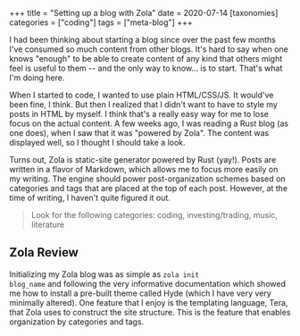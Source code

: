 +++
title = "Setting up a blog with Zola"
date = 2020-07-14
[taxonomies]
categories = ["coding"]
tags = ["meta-blog"]
+++

I had been thinking about starting a blog since over the past few months I've consumed so much content from other blogs. It's hard to say when one knows "enough" to be able to create content of any kind that others might feel is useful to them -- and the only way to know... is to start. That's what I'm doing here.

When I started to code, I wanted to use plain HTML/CSS/JS. It would've been fine, I think. But then I realized that I didn't want to have to style my posts in HTML by myself. I think that's a really easy way for me to lose focus on the actual content. A few weeks ago, I was reading a Rust blog (as one does), when I saw that it was "powered by Zola". The content was displayed well, so I thought I should take a look.

Turns out, Zola is static-site generator powered by Rust (yay!). Posts are written in a flavor of Markdown, which allows me to focus more easily on my writing. The engine should power post-organization schemes based on categories and tags that are placed at the top of each post. However, at the time of writing, I haven't quite figured it out.

> Look for the following categories: coding, investing/trading, music, literature

## Zola Review

Initializing my Zola blog was as simple as <code>zola init blog_name</code> and following the very informative documentation which showed me how to install a pre-built theme called Hyde (which I have very very minimally altered). One feature that I enjoy is the templating language, Tera, that Zola uses to construct the site structure. This is the feature that enables organization by categories and tags.

